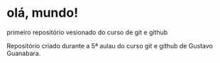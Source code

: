 # olá, mundo!
 primeiro repositório vesionado do curso de git e github

 Repositório criado durante a 5ª aulau do curso git e github de Gustavo Guanabara.
